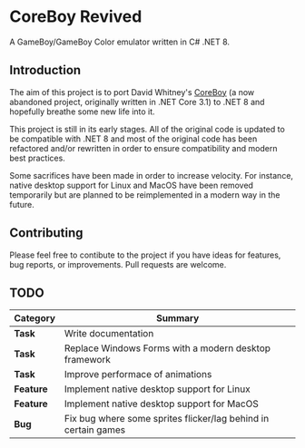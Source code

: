 # CoreBoy Revived

A GameBoy/GameBoy Color emulator written in C# .NET 8.

## Introduction

The aim of this project is to port David Whitney's
[CoreBoy](https://github.com/davidwhitney/CoreBoy) (a now abandoned project,
originally written in .NET Core 3.1) to .NET 8 and hopefully breathe some new
life into it.

This project is still in its early stages. All of the original code is updated
to be compatible with .NET 8 and most of the original code has been refactored
and/or rewritten in order to ensure compatibility and modern best practices.

Some sacrifices have been made in order to increase velocity. For instance,
native desktop support for Linux and MacOS have been removed temporarily but
are planned to be reimplemented in a modern way in the future.

## Contributing

Please feel free to contibute to the project if you have ideas for features,
bug reports, or improvements. Pull requests are welcome.

## TODO

| Category    | Summary                                                        |
| ----------- | -------------------------------------------------------------- |
| **Task**    | Write documentation                                            |
| **Task**    | Replace Windows Forms with a modern desktop framework          |
| **Task**    | Improve performace of animations                               |
| **Feature** | Implement native desktop support for Linux                     |
| **Feature** | Implement native desktop support for MacOS                     |
| **Bug**     | Fix bug where some sprites flicker/lag behind in certain games |
